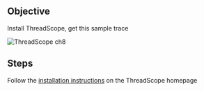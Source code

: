 Objective
---------

Install ThreadScope, get this sample trace

![ThreadScope ch8](ThreadScope-ch8.png)

Steps
-----
Follow the [installation instructions](ThreadScope#Installing_ThreadScope) on
the ThreadScope homepage
